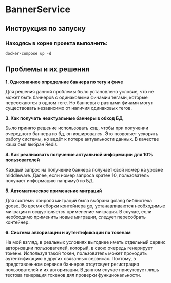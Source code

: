 # BannerService

## Инструкция по запуску
### Находясь в корне проекта выполнить:
```shell
docker-compose up -d
```

## Проблемы и их решения
**1. Однозначное определние баннера по тегу и фиче**

Для решения данной проблемы было установлено условие, что не может быть баннеров с одинаковыми фичамии тегами, которые пересекаются в одном теге.
Но баннеры с разными фичами могут существовать независимо от наличия одинаковых тегов.

**3. Как получать неактуальные баннеры в обход БД**

Было принято решение использовать кэш, чтобы при получении очередного баннера из бд, он кэшировался. Это позволяет ускорить работу системы, но ведёт к потере актуальности данных.
В качестве кэша был выбран Redis.

**4. Как реализовать получение актуальной информации для 10% пользователей**

Каждый запрос на получение баннера получает свой номер на уровне middleware. Далее, если номер запроса кратен 10, пользователь получает информацию напрямуб из БД.

**5. Автоматическое применение миграций**

Для системы конроля миграций была выбрана golang библиотека goose. Во время сборки контейнера go, устанавливаются необходимые миграции и осщуствляется применение миграция.
В случае, если необходимо применить новые миграции, следует пересобрать контейнер.

**6. Система авторизации и аутентификации по токенам**

На мой взгляд, в реальных условиях выгоднее иметь отдельный сервис авторизации пользователей, который, в свою очередь генерирует токены. Используя такой токен, пользователь может проходить аутентификацию в других связанных сервисах. Поэтому, в представленном сервисе баннеров отсутсвует регистрация пользователей и их авторизация. В данном случае присутсвует лишь тестова генерация токенов дял проверки функциональности.
